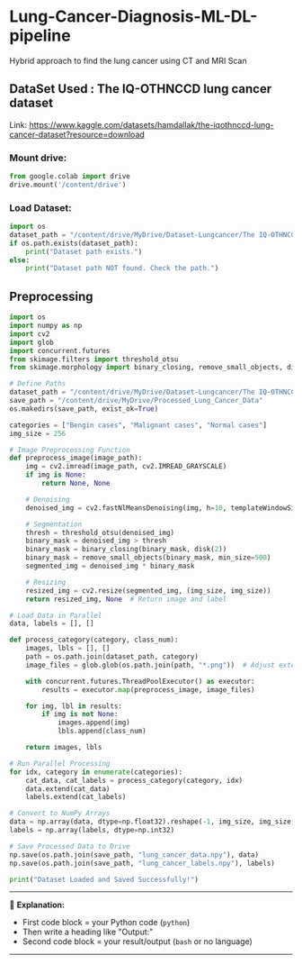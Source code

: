 # Lung-Cancer-Diagnosis-ML-DL-pipeline
Hybrid approach to find the lung cancer using CT and MRI Scan

## DataSet Used : The IQ-OTHNCCD lung cancer dataset
Link: https://www.kaggle.com/datasets/hamdallak/the-iqothnccd-lung-cancer-dataset?resource=download

### Mount drive:
```python
from google.colab import drive
drive.mount('/content/drive')
```
### Load Dataset:
```python
import os
dataset_path = "/content/drive/MyDrive/Dataset-Lungcancer/The IQ-OTHNCCD lung cancer dataset"
if os.path.exists(dataset_path):
    print("Dataset path exists.")
else:
    print("Dataset path NOT found. Check the path.")
```
## Preprocessing
```python
import os
import numpy as np
import cv2
import glob
import concurrent.futures
from skimage.filters import threshold_otsu
from skimage.morphology import binary_closing, remove_small_objects, disk

# Define Paths
dataset_path = "/content/drive/MyDrive/Dataset-Lungcancer/The IQ-OTHNCCD lung cancer dataset"
save_path = "/content/drive/MyDrive/Processed_Lung_Cancer_Data"
os.makedirs(save_path, exist_ok=True)
```

```python
categories = ["Bengin cases", "Malignant cases", "Normal cases"]
img_size = 256

# Image Preprocessing Function
def preprocess_image(image_path):
    img = cv2.imread(image_path, cv2.IMREAD_GRAYSCALE)
    if img is None:
        return None, None

    # Denoising
    denoised_img = cv2.fastNlMeansDenoising(img, h=10, templateWindowSize=7, searchWindowSize=21)

    # Segmentation
    thresh = threshold_otsu(denoised_img)
    binary_mask = denoised_img > thresh
    binary_mask = binary_closing(binary_mask, disk(2))
    binary_mask = remove_small_objects(binary_mask, min_size=500)
    segmented_img = denoised_img * binary_mask

    # Resizing
    resized_img = cv2.resize(segmented_img, (img_size, img_size))
    return resized_img, None  # Return image and label
```

```python
# Load Data in Parallel
data, labels = [], []

def process_category(category, class_num):
    images, lbls = [], []
    path = os.path.join(dataset_path, category)
    image_files = glob.glob(os.path.join(path, "*.png"))  # Adjust extension if needed

    with concurrent.futures.ThreadPoolExecutor() as executor:
        results = executor.map(preprocess_image, image_files)

    for img, lbl in results:
        if img is not None:
            images.append(img)
            lbls.append(class_num)

    return images, lbls
```

```python
# Run Parallel Processing
for idx, category in enumerate(categories):
    cat_data, cat_labels = process_category(category, idx)
    data.extend(cat_data)
    labels.extend(cat_labels)

# Convert to NumPy Arrays
data = np.array(data, dtype=np.float32).reshape(-1, img_size, img_size, 1) / 255.0
labels = np.array(labels, dtype=np.int32)

# Save Processed Data to Drive
np.save(os.path.join(save_path, "lung_cancer_data.npy"), data)
np.save(os.path.join(save_path, "lung_cancer_labels.npy"), labels)

print("Dataset Loaded and Saved Successfully!")
```


---

🔵 **Explanation:**
- First code block = your Python code (`python`)
- Then write a heading like "Output:"
- Second code block = your result/output (`bash` or no language)

---

